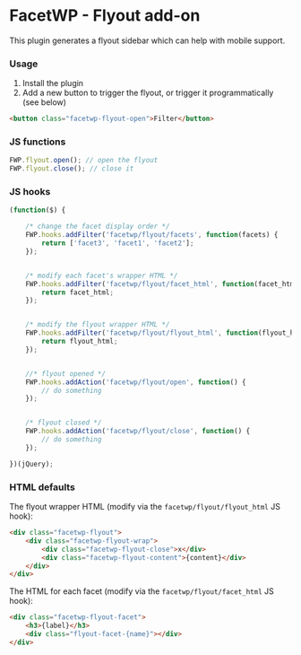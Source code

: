 # FacetWP - Flyout add-on
This plugin generates a flyout sidebar which can help with mobile support.

### Usage
1. Install the plugin
2. Add a new button to trigger the flyout, or trigger it programmatically (see below)

```html
<button class="facetwp-flyout-open">Filter</button>
```

### JS functions

```js
FWP.flyout.open(); // open the flyout
FWP.flyout.close(); // close it
```

### JS hooks

```js
(function($) {

    /* change the facet display order */
    FWP.hooks.addFilter('facetwp/flyout/facets', function(facets) {
        return ['facet3', 'facet1', 'facet2'];
    });


    /* modify each facet's wrapper HTML */
    FWP.hooks.addFilter('facetwp/flyout/facet_html', function(facet_html) {
        return facet_html;
    });


    /* modify the flyout wrapper HTML */
    FWP.hooks.addFilter('facetwp/flyout/flyout_html', function(flyout_html) {
        return flyout_html;
    });


    //* flyout opened */
    FWP.hooks.addAction('facetwp/flyout/open', function() {
        // do something
    });


    /* flyout closed */
    FWP.hooks.addAction('facetwp/flyout/close', function() {
        // do something
    });

})(jQuery);
```

### HTML defaults

The flyout wrapper HTML (modify via the `facetwp/flyout/flyout_html` JS hook):

```html
<div class="facetwp-flyout">
    <div class="facetwp-flyout-wrap">
        <div class="facetwp-flyout-close">x</div>
        <div class="facetwp-flyout-content">{content}</div>
    </div>
</div>
```

The HTML for each facet (modify via the `facetwp/flyout/facet_html` JS hook):

```html
<div class="facetwp-flyout-facet">
    <h3>{label}</h3>
    <div class="flyout-facet-{name}"></div>
</div>
```
